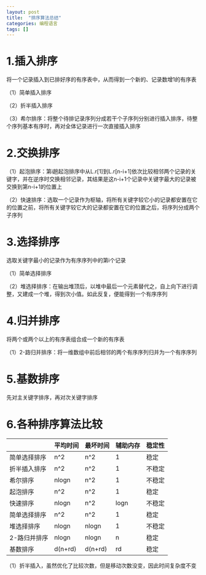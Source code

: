 ```yaml
---
layout: post 
title:  "排序算法总结"
categories: 编程语言
tags: []
---
```


# 1.插入排序

将一个记录插入到已排好序的有序表中，从而得到一个新的、记录数增1的有序表

（1）简单插入排序

（2）折半插入排序

（3）希尔排序：将整个待排记录序列分成若干个子序列分别进行插入排序，待整个序列基本有序时，再对全体记录进行一次直接插入排序


# 2.交换排序

（1）起泡排序：第i趟起泡排序中从L.r[1]到L.r[n-i+1]依次比较相邻两个记录的关键字，并在逆序时交换相邻记录，其结果是这n-i+1个记录中关键字最大的记录被交换到第n-i+1的位置上

（2）快速排序：选取一个记录作为枢轴，将所有关键字较它小的记录都安置在它的位置之前，将所有关键字较它大的记录都安置在它的位置之后，将序列分成两个子序列


# 3.选择排序

选取关键字最小的记录作为有序序列中的第i个记录

（1）简单选择排序

（2）堆选择排序：在输出堆顶后，以堆中最后一个元素替代之，自上向下进行调整，又建成一个堆，得到次小值。如此反复，便能得到一个有序序列


# 4.归并排序

将两个或两个以上的有序表组合成一个新的有序表

（1）2-路归并排序：将一维数组中前后相邻的两个有序序列归并为一个有序序列


# 5.基数排序

先对主关键字排序，再对次关键字排序


# 6.各种排序算法比较

| 	|平均时间	|最坏时间	|辅助内存	|稳定性|
|---|---|---|---|---|
|简单选择排序	|n^2	|n^2	|1	|稳定|
|折半插入排序	|n^2	|n^2	|1	|不稳定|
|希尔排序	|nlogn	|n^2	|1	|不稳定|
|起泡排序	|n^2	|n^2	|1	|稳定|
|快速排序	|nlogn	|n^2	|logn	|不稳定|
|简单选择排序	|n^2	|n^2	|1	|稳定|
|堆选择排序	|nlogn	|nlogn	|1	|不稳定|
|2-路归并排序	|nlogn	|nlogn	|n	|稳定|
|基数排序	|d(n+rd)	|d(n+rd)	|rd	|稳定|

（1）折半插入，虽然优化了比较次数，但是移动次数没变，因此时间复杂度不变